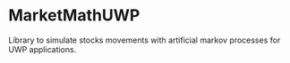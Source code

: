 # MarketMathUWP
Library to simulate stocks movements with artificial markov processes for UWP applications.
